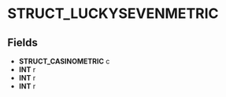 # STRUCT_LUCKYSEVENMETRIC

## Fields
* **STRUCT_CASINOMETRIC** c
* **INT** r
* **INT** r
* **INT** r